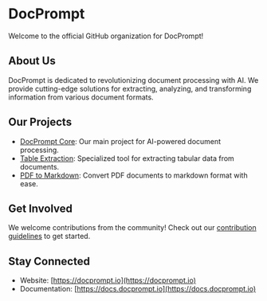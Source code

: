 # DocPrompt

Welcome to the official GitHub organization for DocPrompt!

## About Us

DocPrompt is dedicated to revolutionizing document processing with AI. We provide cutting-edge solutions for extracting, analyzing, and transforming information from various document formats.

## Our Projects

- [DocPrompt Core](https://github.com/docprompt/Docprompt): Our main project for AI-powered document processing.
- [Table Extraction](https://github.com/docprompt/table-extraction): Specialized tool for extracting tabular data from documents.
- [PDF to Markdown](https://github.com/docprompt/pdf-to-markdown): Convert PDF documents to markdown format with ease.

## Get Involved

We welcome contributions from the community! Check out our [contribution guidelines](CONTRIBUTING.md) to get started.

## Stay Connected

- Website: [https://docprompt.io](https://docprompt.io)
- Documentation: [https://docs.docprompt.io](https://docs.docprompt.io)
